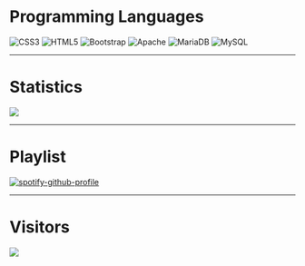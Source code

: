 # Programming Languages
![CSS3](https://img.shields.io/badge/css3-%231572B6.svg?style=for-the-badge&logo=css3&logoColor=white) ![HTML5](https://img.shields.io/badge/html5-%23E34F26.svg?style=for-the-badge&logo=html5&logoColor=white) ![Bootstrap](https://img.shields.io/badge/bootstrap-%238511FA.svg?style=for-the-badge&logo=bootstrap&logoColor=white) ![Apache](https://img.shields.io/badge/apache-%23D42029.svg?style=for-the-badge&logo=apache&logoColor=white) ![MariaDB](https://img.shields.io/badge/MariaDB-003545?style=for-the-badge&logo=mariadb&logoColor=white) ![MySQL](https://img.shields.io/badge/mysql-%2300000f.svg?style=for-the-badge&logo=mysql&logoColor=white) 

---

# Statistics
![](https://github-readme-streak-stats.herokuapp.com/?user=fivemsinglev&theme=dark&hide_border=true)<br/>

---

# Playlist
[![spotify-github-profile](https://spotify-github-profile.vercel.app/api/view?uid=31fzyuaxc3mn46oxp7fb5znx6oiq&cover_image=true&theme=default&show_offline=false&background_color=121212&interchange=false&bar_color_cover=true)](https://github.com/kittinan/spotify-github-profile) <br />

---

# Visitors
[![](https://visitcount.itsvg.in/api?id=fivemsinglev&icon=0&color=0)](https://visitcount.itsvg.in)
<!-- Proudly created with GPRM ( https://gprm.itsvg.in ) -->
